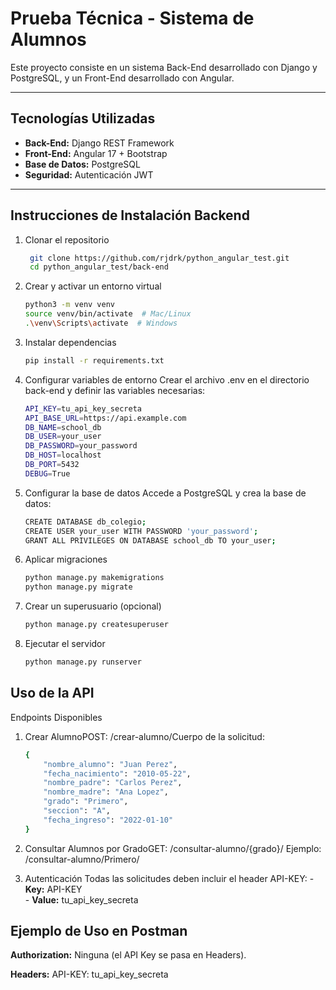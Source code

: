 # Prueba Técnica - Sistema de Alumnos

Este proyecto consiste en un sistema Back-End desarrollado con Django y PostgreSQL, y un Front-End desarrollado con Angular.

---

## Tecnologías Utilizadas
- **Back-End:** Django REST Framework
- **Front-End:** Angular 17 + Bootstrap
- **Base de Datos:** PostgreSQL
- **Seguridad:** Autenticación JWT

---

## Instrucciones de Instalación Backend
1. Clonar el repositorio

   ```bash
    git clone https://github.com/rjdrk/python_angular_test.git
    cd python_angular_test/back-end

2. Crear y activar un entorno virtual

    ```bash
    python3 -m venv venv
    source venv/bin/activate  # Mac/Linux
    .\venv\Scripts\activate  # Windows

3. Instalar dependencias

    ```bash
    pip install -r requirements.txt

4. Configurar variables de entorno
    Crear el archivo .env en el directorio back-end y definir las variables necesarias:

    ```bash
    API_KEY=tu_api_key_secreta
    API_BASE_URL=https://api.example.com
    DB_NAME=school_db
    DB_USER=your_user
    DB_PASSWORD=your_password
    DB_HOST=localhost
    DB_PORT=5432
    DEBUG=True

5. Configurar la base de datos
    Accede a PostgreSQL y crea la base de datos:

    ```bash
    CREATE DATABASE db_colegio;
    CREATE USER your_user WITH PASSWORD 'your_password';
    GRANT ALL PRIVILEGES ON DATABASE school_db TO your_user;

6. Aplicar migraciones

    ```bash
    python manage.py makemigrations
    python manage.py migrate

7. Crear un superusuario (opcional)

    ```bash
    python manage.py createsuperuser

8. Ejecutar el servidor

    ```bash
    python manage.py runserver

## Uso de la API
Endpoints Disponibles

1. Crear AlumnoPOST: /crear-alumno/Cuerpo de la solicitud:

    ```bash
    {
        "nombre_alumno": "Juan Perez",
        "fecha_nacimiento": "2010-05-22",
        "nombre_padre": "Carlos Perez",
        "nombre_madre": "Ana Lopez",
        "grado": "Primero",
        "seccion": "A",
        "fecha_ingreso": "2022-01-10"
    }

2. Consultar Alumnos por GradoGET: /consultar-alumno/{grado}/
    Ejemplo: /consultar-alumno/Primero/

3. Autenticación
    Todas las solicitudes deben incluir el header API-KEY:
        - **Key:** API-KEY  
        - **Value:** tu_api_key_secreta

## Ejemplo de Uso en Postman
**Authorization:** Ninguna (el API Key se pasa en Headers).

**Headers:**
    API-KEY: tu_api_key_secreta

